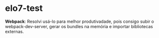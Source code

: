 # elo7-test

<p><b>Webpack</b>: Resolvi usá-lo para melhor produtivadade, pois consigo subir o webpack-dev-server, gerar os bundles na memória e importar bibliotecas externas.</p>
